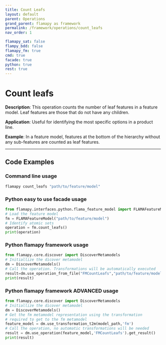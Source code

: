 ```yaml
---
title: Count Leafs
layout: default
parent: Operations
grand_parent: flamapy as framework
permalink: /framework/operations/count_leafs
nav_order: 1

flamapy_sat: false
flampy_bdd: false
flamapy_fm: true
cmd: true
facade: true
python: true
rest: true
---
```


# Count leafs

**Description**: 
This operation counts the number of leaf features in a feature model. Leaf features are those that do not have any children.

**Application**: 
Useful for identifying the most specific options in a product line.

**Example**: 
In a feature model, features at the bottom of the hierarchy without any sub-features are counted as leaf features.

---
## Code Examples

### Command line usage
```bash
flamapy count_leafs "path/to/feature/model"
```

### Python easy to use facade usage
```python
from flamapy.interfaces.python.flama_feature_model import FLAMAFeatureModel
# Load the feature model
fm = FLAMAFeatureModel("path/to/feature/model")
# Identify atomic sets
operation = fm.count_leafs()
print(operation)
```

### Python flamapy framework usage
```python
from flamapy.core.discover import DiscoverMetamodels
# Initiallize the dicover metamodel
dm = DiscoverMetamodels()
# Call the operation. Transformations will be automatically executed
result=dm.use_operation_from_file("FMCountLeafs","path/to/feature/model")
print(result)
```
### Python flamapy framework **ADVANCED** usage
```python
from flamapy.core.discover import DiscoverMetamodels
# Initiallize the dicover metamodel
dm = DiscoverMetamodels()
# Get the fm metamodel representation using the transformation 
# required to get to the fm metamodel
feature_model = dm.use_transformation_t2m(model_path,'fm') 
# Call the operation, no automatic transformations will be needed
result = dm.use_operation(feature_model,'FMCountLeafs').get_result()
print(result)
```


